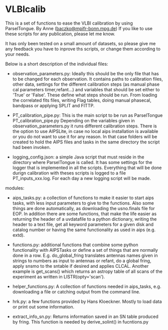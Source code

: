 # VLBIcalib
This is a set of functions to ease the VLBI calibration by using ParselTongue.
By Anne (baczko@mpifr-bonn.mpg.de)
If you like to use these scripts for any publication, please let me know.

It has only been tested on a small amount of datasets, so please give me any feedback you have to inprove ths scripts, or change them according to your needs.

Below is a short description of the individual files:

- observation_parameters.py: Ideally this should be the only file that has to be changed for each observation. It contains paths to calibration files, other data, settings for the different calibration steps (as manual phase cal parameters timer,refant...) and variables that should be set either to 'True' or 'False'. These define what steps should be run. From loading the correlated fits files, writing Flag tables, doing manual phasecal, bandpass or applying SPLIT and FITTP.

- PT_calibration_pipe.py: This is the main script to be run as
    ParselTongue PT_calibration_pipe.py
   Depending on the variables given in observation_parameters.py it runs different calibration steps. There is the option to use AIPSLite, in case no local aips installation is available or you do not want to use it for any reason. In that case folders will be created to hold the AIPS files and tasks in the same directory the script had been invoken.
- logging_config.json: a simple Java script that must reside in the directory where ParselTongue is called. It has some settings for the logger that is implemented in all the scripts. Everything that will be done durign calibration with theses scripts is logged to a file PT_inputs_xxx.log. For each day a new logging script will be made.

modules:
 - aips_tasks.py: a collection of functions to make it easier to start aips tasks, with less input parameters to give to the functions. Also some things are done automatically, as downloading the usno.finals file for EOP. In addition there are some functions, that make the life easier as returning the header of a uvdatafile to a python dictionary, writing the header to a text file, get all keyword parameters for a given disk and catalog number or having the same functionality as used in aips (e.g. extd).

 - functions.py: additional functions that combine some python functionality with AIPSTasks or define a set of things that are normally done in a row. E.g. do_global_fring translates antennas names given in strings to numbers as input to antennas or refant, do a global fring, apply snsmo to the sntable if desired and applies CLCAL. Another example is get_scans() which returns an astropy table of all scans of the experiment as written in LISTR(opty='scan').

 - helper_functions.py: A collection of functions needed in aips_tasks, e.g. downloading a file or catching output from the command line.

 - hrk.py: a few functions provided by Hans Kloeckner. Mostly to load data or print out some information.

 - extract_info_sn.py: Returns information saved in an SN table produced by fring. This function is needed by derive_solint() in fucntions.py
